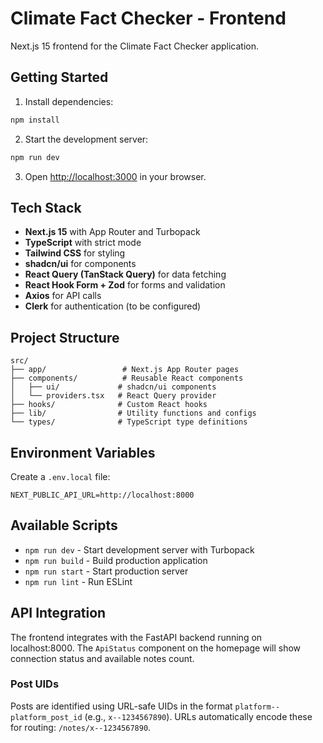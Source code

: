 # Climate Fact Checker - Frontend

Next.js 15 frontend for the Climate Fact Checker application.

## Getting Started

1. Install dependencies:
```bash
npm install
```

2. Start the development server:
```bash
npm run dev
```

3. Open [http://localhost:3000](http://localhost:3000) in your browser.

## Tech Stack

- **Next.js 15** with App Router and Turbopack
- **TypeScript** with strict mode
- **Tailwind CSS** for styling
- **shadcn/ui** for components
- **React Query (TanStack Query)** for data fetching
- **React Hook Form + Zod** for forms and validation
- **Axios** for API calls
- **Clerk** for authentication (to be configured)

## Project Structure

```
src/
├── app/                 # Next.js App Router pages
├── components/          # Reusable React components
│   ├── ui/             # shadcn/ui components
│   └── providers.tsx   # React Query provider
├── hooks/              # Custom React hooks
├── lib/                # Utility functions and configs
└── types/              # TypeScript type definitions
```

## Environment Variables

Create a `.env.local` file:

```
NEXT_PUBLIC_API_URL=http://localhost:8000
```

## Available Scripts

- `npm run dev` - Start development server with Turbopack
- `npm run build` - Build production application
- `npm run start` - Start production server
- `npm run lint` - Run ESLint

## API Integration

The frontend integrates with the FastAPI backend running on localhost:8000. The `ApiStatus` component on the homepage will show connection status and available notes count.

### Post UIDs
Posts are identified using URL-safe UIDs in the format `platform--platform_post_id` (e.g., `x--1234567890`). URLs automatically encode these for routing: `/notes/x--1234567890`.
